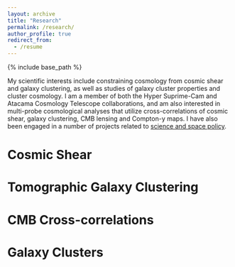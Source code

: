 ```yaml
---
layout: archive
title: "Research"
permalink: /research/
author_profile: true
redirect_from:
  - /resume
---
```


{% include base_path %}

My scientific interests include constraining cosmology from cosmic shear and galaxy clustering, as well as studies of galaxy cluster properties and cluster cosmology. I am a member of both the Hyper Suprime-Cam and Atacama Cosmology Telescope collaborations, and am also interested in multi-probe cosmological analyses that utilize cross-correlations of cosmic shear, galaxy clustering, CMB lensing and Compton-y maps. I have also been engaged in a number of projects related to [science and space policy](science_policy).

# Cosmic Shear

# Tomographic Galaxy Clustering

# CMB Cross-correlations

# Galaxy Clusters
